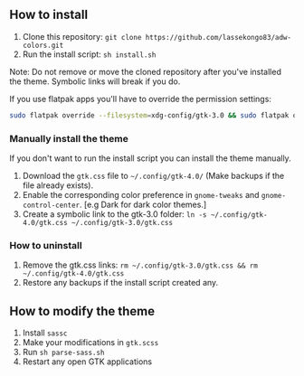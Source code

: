 ## How to install

1. Clone this repository: `git clone https://github.com/lassekongo83/adw-colors.git`
2. Run the install script: `sh install.sh`

Note: Do not remove or move the cloned repository after you've installed the theme. Symbolic links will break if you do.

If you use flatpak apps you'll have to override the permission settings:

```bash
sudo flatpak override --filesystem=xdg-config/gtk-3.0 && sudo flatpak override --filesystem=xdg-config/gtk-4.0
```

### Manually install the theme
If you don't want to run the install script you can install the theme manually.

1. Download the `gtk.css` file to `~/.config/gtk-4.0/` (Make backups if the file already exists).
2. Enable the corresponding color preference in `gnome-tweaks` and `gnome-control-center`. [e.g Dark for dark color themes.]
3. Create a symbolic link to the gtk-3.0 folder: `ln -s ~/.config/gtk-4.0/gtk.css ~/.config/gtk-3.0/gtk.css`

### How to uninstall

1. Remove the gtk.css links: `rm ~/.config/gtk-3.0/gtk.css && rm ~/.config/gtk-4.0/gtk.css`
2. Restore any backups if the install script created any.

## How to modify the theme

1. Install `sassc`
2. Make your modifications in `gtk.scss`
3. Run `sh parse-sass.sh`
4. Restart any open GTK applications
